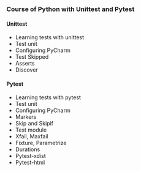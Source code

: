 ### Course of Python with Unittest and Pytest

#### Unittest
- Learning tests with unittest
- Test unit
- Configuring PyCharm
- Test Skipped
- Asserts
- Discover

#### Pytest
- Learning tests with pytest
- Test unit
- Configuring PyCharm
- Markers
- Skip and Skipif
- Test module
- Xfail, Maxfail
- Fixture, Parametrize
- Durations
- Pytest-xdist
- Pytest-html